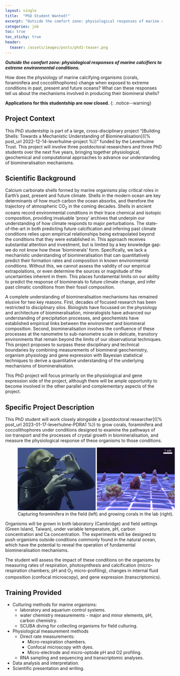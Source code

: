 ```yaml
---
layout: single
title:  "PhD Student Wanted!"
excerpt: "Outside the comfort zone: physiological responses of marine calcifiers to extreme environmental conditions."
categories: job
toc: true
toc_sticky: true
header:
  teaser: /assets/images/posts/phd1-teaser.png
---
```


_**Outside the comfort zone: physiological responses of marine calcifiers to extreme environmental conditions.**_

How does the physiology of marine calcifying organisms (corals, foraminifera and coccolithophores) change when exposed to extreme conditions in past, present and future oceans? What can these responses tell us about the mechanisms involved in producing their biomineral shells?

**Applications for this studentship are now closed.**
{: .notice--warning}

<!-- **Application Deadline:** Midnight (UTC) 27<sup>th</sup> January 2023. See [below](#applications) for more details.
{: .notice--warning} -->

## Project Context

This PhD studentship is part of a large, cross-disciplinary project “[Building Shells: Towards a Mechanistic Understanding of Biomineralisation]({% post_url 2022-12-14-leverhulme-project %})” funded by the Leverhulme Trust.
This project will involve three postdoctoral researchers and three PhD students over the next five years, bringing together physiological, geochemical and computational approaches to advance our understanding of biomineralisation mechanisms.

## Scientific Background

Calcium carbonate shells formed by marine organisms play critical roles in Earth’s past, present and future climate.
Shells in the modern ocean are key determinants of how much carbon the ocean absorbs, and therefore the trajectory of atmospheric CO<sub>2</sub> in the coming decades.
Shells in ancient oceans record environmental conditions in their trace chemical and isotopic composition, providing invaluable ‘proxy’ archives that underpin our understanding of how climate responds to major perturbations.
The state-of-the-art in both predicting future calcification and inferring past climate conditions relies upon empirical relationships being extrapolated beyond the conditions that they were established in.
This approach receives substantial attention and investment, but is limited by a key knowledge gap: we do not know how these ‘biominerals’ form.
Specifically, we lack a mechanistic understanding of biomineralisation that can quantitatively predict their formation rates and composition in known environmental conditions.
Without this, we cannot assess the validity of our empirical extrapolations, or even determine the sources or magnitude of the uncertainties inherent in them.
This places fundamental limits on our ability to predict the response of biominerals to future climate change, and infer past climatic conditions from their fossil composition.

A complete understanding of biomineralisation mechanisms has remained elusive for two key reasons.
First, decades of focused research has been restricted to disciplinary silos.
Biologists have focussed on the physiology and architecture of biomineralisation, mineralogists have advanced our understanding of precipitation processes, and geochemists have established empirical links between the environment and biomineral composition.
Second, biomineralisation involves the confluence of these processes at the nanometre to sub-nanometre scale in delicate, transitory environments that remain beyond the limits of our observational techniques.
This project proposes to surpass these disciplinary and technical boundaries by combining measurements of biomineral geochemistry, organism physiology and gene expression with Bayesian statistical techniques to derive a quantitative understanding of the underlying mechanisms of biomineralisation.

This PhD project will focus primarily on the physiological and gene expression side of the project, although there will be ample opportunity to become involved in the other parallel and complementary aspects of the project.

## Specific Project Description

This PhD student will work closely alongside a [postdoctoral researcher]({% post_url 2023-01-17-leverhulme-PDRA1 %}) to grow corals, foraminifera and coccolithophores under conditions designed to examine the pathways of ion transport and the processes of crystal growth in biomineralisation, and measure the physiological response of these organisms to those conditions.

<figure style="width: 100%" class="align-center">
  <!-- <img src="{{ site.url }}{{ site.baseurl }}/assets/images/bio-Madi-coral.png" alt="Coral close-up"> -->
  <img src="/assets/images/posts/phd1-culturing.png" alt="Foraminifera and coral culturing">
  <figcaption>Capturing foraminifera in the field (left) and growing corals in the lab (right).</figcaption>
</figure> 

Organisms will be grown in both laboratory (Cambridge) and field settings (Green Island, Taiwan), under variable temperature, pH, carbon concentration and Ca concentration.
The experiments will be designed to push organisms outside conditions commonly found in the natural ocean, which have the potential to reveal the operation of fundamental biomineralisation mechanisms.

The student will assess the impact of these conditions on the organisms by measuring rates of respiration, photosynthesis and calcification (micro-respiration chambers; pH and O<sub>2</sub> micro-profiling), changes in internal fluid composition (confocal microscopy), and gene expression (transcriptomics).

## Training Provided

- Culturing methods for marine organisms:
  - laboratory and aquarium control systems.
  - water chemistry measurements - major and minor elements, pH, carbon chemistry.
  - SCUBA diving for collecting organisms for field culturing.
- Physiological measurement methods 
  - Direct rate measurements:
    - Micro-respiration chambers.
    - Confocal microscopy with dyes.
    - Micro-electrode and micro-optode pH and O2 profiling.
  - RNA sampling and sequencing and transcriptomic analyses.
- Data analysis and interpretation.
- Scientific presentation and writing.

<!-- ## Applications

An **ideal applicant** will have a strong background in biological or natural sciences, and some or all of:

- Training relevant to the specifics of this project (organism physiology and measurement, transcriptomics).
- Practical laboratory experience, ideally with marine organisms.

Please [get in touch](mailto:ob266@cam.ac.uk) to discuss the project in more detail, then submit an application via the [University of Cambridge Graduate Application Portal](https://apply.postgraduate.study.cam.ac.uk).

General instructions for applying can be found [here](https://www.postgraduate.study.cam.ac.uk/application-process/how-do-i-apply), but a few specifics for applying to this project are:

1. After logging in to the application portal, open the Course Directory.
2. Type 'Earth Sciences' in the search box, and select the 'Earth Sciences PhD' course.
3. This will take you to the course description page, where you should click the 'Apply Now' button.
4. Choose a start date of 01-Oct-2023, and select 'Full-Time' study.
5. Click 'Apply for this course', and complete the application form.
6. You will receive a notice in the 'Funding' section that the deadline has passed for funding applications - don't worry about this.
7. In the 'Research' section select 'Yes' in reply to 'Do you have any research information to add?', then give the title of this project ('Outside the comfort zone: physiological responses of marine calcifiers to extreme environmental conditions.') and my name ('Oscar Branson') as the supervisor. You do not need to put anything in the 'summary of proposed research' box, but please do list any experience you have that's relevant to the project in the 'Research Experience' box.
8. Please [contact me](mailto:ob266@cam.ac.uk) if you have any questions about the application process.

The deadline for applications is **midnight (UTC) on 27<sup>th</sup> January 2023**. -->

